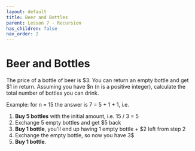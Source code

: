 ```yaml
---
layout: default
title: Beer and Bottles
parent: Lesson 7 - Recursion
has_children: false
nav_order: 2
---
```


# Beer and Bottles

The price of a bottle of beer is $3. You can return an empty bottle and get $1 in return. Assuming you have $n (n is a positive integer), calculate the total number of bottles you can drink.

Example: for n = 15 the answer is 7 = 5 + 1 + 1, i.e.

1. **Buy 5 bottles** with the initial amount, i.e. 15 / 3 = 5
2. Exchange 5 empty bottles and get $5 back
3. **Buy 1 bottle**, you'll end up having 1 empty bottle + $2 left from step 2
4. Exchange the empty bottle, so now you have 3$
5. **Buy 1 bottle**.